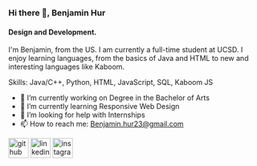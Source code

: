 ### Hi there 👋, Benjamin Hur 
#### Design and Development. 
I'm Benjamin, from the US. I am currently a full-time student at UCSD. I enjoy learning languages, from the basics of Java and HTML to new and interesting languages like Kaboom.

Skills: Java/C++, Python, HTML, JavaScript, SQL, Kaboom JS

- 🔭 I’m currently working on Degree in the Bachelor of Arts  
- 🌱 I’m currently learning Responsive Web Design 
- 🤔 I’m looking for help with Internships 
- 📫 How to reach me: Benjamin.hur23@gmail.com 


[<img src='https://cdn.jsdelivr.net/npm/simple-icons@3.0.1/icons/github.svg' alt='github' height='40'>](https://github.com/Ben-hur21)  [<img src='https://cdn.jsdelivr.net/npm/simple-icons@3.0.1/icons/linkedin.svg' alt='linkedin' height='40'>](https://www.linkedin.com/in/ben-hur-1ab093266/)  [<img src='https://cdn.jsdelivr.net/npm/simple-icons@3.0.1/icons/instagram.svg' alt='instagram' height='40'>](https://www.instagram.com/_benjhurr/)  

